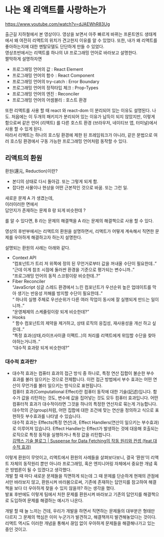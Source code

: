 # 나는 왜 리액트를 사랑하는가

https://www.youtube.com/watch?v=dJAEWhR83Ug

출근길 지하철에서 본 영상이다. 영상을 보면서 아주 빠르게 바뀌는 프론트엔드 생태계에서 왜 여전히 리액트의 위치가 견고한지 이유를 알 수 있었다. 또한, 내가 왜 리액트를 좋아하는지에 대한 멘탈모델도 단단하게 만들 수 있었다.  
영상초반에서는 리액트를 하나의 UI 프로그래밍 언어로 바라보고 설명한다.  
짤막하게 설명하자면

- 프로그래밍 언어의 값 : React Element
- 프로그래밍 언어의 함수 : React Component
- 프로그래밍 언어의 try-catch : Error Boundary
- 프로그래밍 언어의 정적타입 체크 : Prop-Types
- 프로그래밍 언어의 엔진 : Reconciler
- 프로그래밍 언어의 어셈블리 : 호스트 환경

또한 리액트를 사용 할 때 react 와 react-dom 이 분리되어 있는 이유도 설명된다. 나도. 처음에는 이 두개의 패키지가 분리되어 있는 이유가 납득이 되지 않았지만, 이렇게 함으로써 같은 언어 (리액트) 를 다른 호스트 환경 (브라우저, 네이티브 앱, 터미널)에서 사용 할 수 있게 된다.  
따라서 리액트는 하나의 호스팅 환경에 제한 된 프레임워크가 아니라, 같은 문법으로 여러 호스팅 환경에서 구동 가능한 프로그래밍 언어처럼 동작할 수 있다.

## 리액트의 환원

환원(還元, Reduction)이란?

- 본디의 상태로 다시 돌아감. 또는 그렇게 되게 함.
- 잡다한 사물이나 현상을 어떤 근본적인 것으로 바꿈. 또는 그런 일.

새로운 문제 A 가 생겼는데,  
이러이러한 면에서  
답안지가 존재하는 문제 B 랑 되게 비슷한데 ?

를 알 수 있다면, B 라는 문제의 해결책을 A 라는 문제의 해결책으로 사용 할 수 있다.

영상의 후반부에서는 리액트의 환원을 설명하면서, 리액트가 어떻게 계속해서 직면한 문제를 우아하게 해결하고자 하는지 설명한다.

설명되는 환원의 사례는 아래와 같다.

- Context API  
  “컴포넌트가 트리 저 위쪽에 정의 된 무언거로부터 값을 꺼내올 수단이 필요한데..”  
  “근데 이게 참조 시점에 둘러싼 환경을 기준으로 평가되는 변수니까..”  
  “프로그래밍 언어의 동적 스코핑이랑 비슷한데..?”
- Fiber Reconciler  
  “JavaScript 싱글 스레드 환경에서 느린 컴포넌트가 우선순위 높은 업데이트를 막아 생기는 반응성 저해를 방지할 수단이 필요한데..”  
  “ 하나의 실행 주체로 우선순위가 다른 여러 작업이 동시에 잘 실행되게 만드는 일이니까..”  
  “운영체제의 스케쥴링이랑 되게 비슷한데?”
- Hooks  
  “ 함수 컴포넌트의 제약을 제거하고, 상태 로직의 응집성, 재사용성을 개선 하고 싶은데..”  
  “특정 효과(상태,라이프사이클 이펙트..)의 처리를 리액트에게 위임할 수단을 찾아야하는거니까..”  
  “대수적 효과랑 되게 비슷한데?”

### 대수적 효과란?

- 대수적 효과는 컴퓨터 효과의 접근 방식 중 하나로, 특정 연산 집합이 불순한 부수 효과를 불러 일으키는 것으로 전제합니다. 이런 접근 방법에서 부수 효과는 어떤 연산이 무언가를 불러 일으키는 방식으로 표현됩니다.  
  컴퓨터 효과(Computational Effect)란 컴퓨터 동작에 대한 기술(記述)입니다. 함수가 값을 리턴하는 것도, 변수에 값을 집어넣는 것도 모두 컴퓨터 효과입니다. 어떤 컴퓨터적 효과가 대수적이라면 그것을 하나의 특정한 연산자로 묶는게 가능합니다. 대수학의 군(group)처럼, 어떤 집합에 대한 조건에 맞는 연산을 정의하고 식으로 표현하듯 부수효과를 나타낼 수 있습니다.  
  대수적 효과는 Effects(특정 연산)과, Effect Handlers(연산이 일으키는 부수효과)로 이루어져 있습니다. Effect Handler는 Effect가 발생하는 것에 대응해 호출되는 로직으로 특정 동작을 실행하거나 특정 값을 리턴합니다.  
  [김맥스 기술 블로그 | Suspense for Data Fetching의 작동 원리와 컨셉 (feat.대수적 효과)](https://maxkim-j.github.io/posts/suspense-argibraic-effect)

이렇게 환원이 무엇이고, 리액트에서 환원의 사례들을 살펴보다보니, 결국 ‘환원’이 리액트 자체의 동작원리 뿐만 아니라 프로그래밍, 혹은 엔지니어링 자체에서 중요한 개념 혹은 방법론이 될 수 있겠다고 생각했다.  
개발 할 때 마다 새로운 문제들을 직면하게 되는데 그 때 문제를 단순하게 현재의 관점에서만 바라보지 않고, 환원시켜 바라봄으로써, 기존에 존재하는 답안지를 참고하여 해결책을 보다 더 우아하게 찾을 수 있지 않을까? 하는 생각을 했다.  
발표 후반에도 이렇게 팀에서 처한 문제를 환원시켜 바라보고 기존의 답안지를 해결책으로 도입하여 문제를 해결하는 예시가 나온다.

개발 할 때 늘 느끼는 건데, 우리가 개발을 하면서 직면하는 문제들의 대부분은 형태만 다르지 그 문제의 핵심은 이미 누군가가 발견하고, 해결책까지 발견해놓았다는 것이다. 리액트 역시도 이러한 개념을 통해서 끊임 없이 우아하게 문제들을 해결해나가고 있는 중인 것이고.
